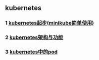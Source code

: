 ## kubernetes

### 1 [kubernetes起步(minikube简单使用)](https://github.com/luofengmacheng/docker_doc/blob/master/kubernetes/minikube.md)

### 2 [kubernetes架构与功能](https://github.com/luofengmacheng/docker_doc/blob/master/kubernetes/structure_function.md)

### 3 [kubernetes中的pod](https://github.com/luofengmacheng/docker_doc/blob/master/kubernetes/pod.md)
